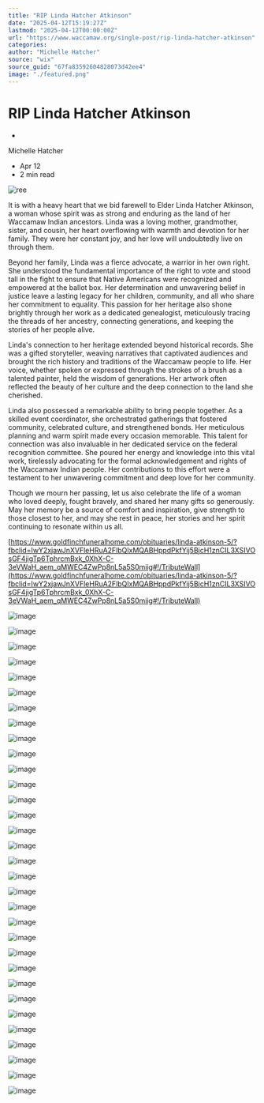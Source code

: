 ```yaml
---
title: "RIP Linda Hatcher Atkinson"
date: "2025-04-12T15:19:27Z"
lastmod: "2025-04-12T00:00:00Z"
url: "https://www.waccamaw.org/single-post/rip-linda-hatcher-atkinson"
categories:
author: "Michelle Hatcher"
source: "wix"
source_guid: "67fa83592604828073d42ee4"
image: "./featured.png"
---
```


# RIP Linda Hatcher Atkinson

-

Michelle Hatcher
- Apr 12
- 2 min read

![ree](./images/98a108_a40a4c8398c64f0889c6ce1efd7b9890~mv2-5.jpg)

It is with a heavy heart that we bid farewell to Elder Linda Hatcher Atkinson, a woman whose spirit was as strong and enduring as the land of her Waccamaw Indian ancestors. Linda was a loving mother, grandmother, sister, and cousin, her heart overflowing with warmth and devotion for her family. They were her constant joy, and her love will undoubtedly live on through them.

Beyond her family, Linda was a fierce advocate, a warrior in her own right. She understood the fundamental importance of the right to vote and stood tall in the fight to ensure that Native Americans were recognized and empowered at the ballot box. Her determination and unwavering belief in justice leave a lasting legacy for her children, community, and all who share her commitment to equality. This passion for her heritage also shone brightly through her work as a dedicated genealogist, meticulously tracing the threads of her ancestry, connecting generations, and keeping the stories of her people alive.

Linda's connection to her heritage extended beyond historical records. She was a gifted storyteller, weaving narratives that captivated audiences and brought the rich history and traditions of the Waccamaw people to life. Her voice, whether spoken or expressed through the strokes of a brush as a talented painter, held the wisdom of generations. Her artwork often reflected the beauty of her culture and the deep connection to the land she cherished.

Linda also possessed a remarkable ability to bring people together. As a skilled event coordinator, she orchestrated gatherings that fostered community, celebrated culture, and strengthened bonds. Her meticulous planning and warm spirit made every occasion memorable. This talent for connection was also invaluable in her dedicated service on the federal recognition committee. She poured her energy and knowledge into this vital work, tirelessly advocating for the formal acknowledgement and rights of the Waccamaw Indian people. Her contributions to this effort were a testament to her unwavering commitment and deep love for her community.

Though we mourn her passing, let us also celebrate the life of a woman who loved deeply, fought bravely, and shared her many gifts so generously. May her memory be a source of comfort and inspiration, give strength to those closest to her, and may she rest in peace, her stories and her spirit continuing to resonate within us all.

[https://www.goldfinchfuneralhome.com/obituaries/linda-atkinson-5/?fbclid=IwY2xjawJnXVFleHRuA2FlbQIxMQABHppdPkfYij5BjcH1znCIL3XSIVOsGF4jigTp6TphrcmBxk_0XhX-C-3eVWaH_aem_qMWEC4ZwPp8nL5a5S0miig#!/TributeWall](https://www.goldfinchfuneralhome.com/obituaries/linda-atkinson-5/?fbclid=IwY2xjawJnXVFleHRuA2FlbQIxMQABHppdPkfYij5BjcH1znCIL3XSIVOsGF4jigTp6TphrcmBxk_0XhX-C-3eVWaH_aem_qMWEC4ZwPp8nL5a5S0miig#!/TributeWall)

![image](./images/98a108_558b8bc31da04e7fa950f8c679e67dc4~mv2-4.jpg)

![image](./images/98a108_558b8bc31da04e7fa950f8c679e67dc4~mv2-4.jpg)

![image](./images/98a108_a40a4c8398c64f0889c6ce1efd7b9890~mv2-5.jpg)

![image](./images/98a108_a40a4c8398c64f0889c6ce1efd7b9890~mv2-5.jpg)

![image](./images/98a108_1aed5c499b1548d186b125476d831a6c~mv2-4.jpg)

![image](./images/98a108_1aed5c499b1548d186b125476d831a6c~mv2-4.jpg)

![image](./images/98a108_7e05837a7cdb4af9af758703cd610efe~mv2-4.jpg)

![image](./images/98a108_7e05837a7cdb4af9af758703cd610efe~mv2-4.jpg)

![image](./images/98a108_282441014e9242bfba3a9e1e79e0b3bc~mv2-4.jpg)

![image](./images/98a108_282441014e9242bfba3a9e1e79e0b3bc~mv2-4.jpg)

![image](./images/98a108_84e24bc1e22d46a2abe5b775f1f98a89~mv2-4.jpg)

![image](./images/98a108_84e24bc1e22d46a2abe5b775f1f98a89~mv2-4.jpg)

![image](./images/98a108_bab004429a8949b496dc4ec51caab008~mv2-4.jpg)

![image](./images/98a108_bab004429a8949b496dc4ec51caab008~mv2-4.jpg)

![image](./images/98a108_61f7a997e46f47f895eeeaa3de273d9c~mv2-4.jpg)

![image](./images/98a108_61f7a997e46f47f895eeeaa3de273d9c~mv2-4.jpg)

![image](./images/98a108_26da341efe6f40b89f23c05d9420f483~mv2-4.jpg)

![image](./images/98a108_26da341efe6f40b89f23c05d9420f483~mv2-4.jpg)

![image](./images/98a108_55e94273c24645779e42c60aa68ab7bc~mv2-4.jpg)

![image](./images/98a108_55e94273c24645779e42c60aa68ab7bc~mv2-4.jpg)

![image](./images/98a108_d324f63d45cb4ee39d62247e2bd95f4a~mv2-4.jpg)

![image](./images/98a108_d324f63d45cb4ee39d62247e2bd95f4a~mv2-4.jpg)

![image](./images/98a108_eb2dfe48b8d34caaa87f304b354ad953~mv2-4.jpg)

![image](./images/98a108_eb2dfe48b8d34caaa87f304b354ad953~mv2-4.jpg)

![image](./images/98a108_8f7822d4c8b44c71886bd89e14837759~mv2-4.jpg)

![image](./images/98a108_8f7822d4c8b44c71886bd89e14837759~mv2-4.jpg)

![image](./images/98a108_35ff078be02a491b96e91b42cb34ef08~mv2-4.jpg)

![image](./images/98a108_35ff078be02a491b96e91b42cb34ef08~mv2-4.jpg)

![image](./images/98a108_7956f0e03ee04d47af1c8b8482e230c1~mv2-4.jpg)

![image](./images/98a108_7956f0e03ee04d47af1c8b8482e230c1~mv2-4.jpg)

![image](./images/98a108_83dcab770e43440a80cf6aca560b6d9c~mv2-4.jpg)

![image](./images/98a108_83dcab770e43440a80cf6aca560b6d9c~mv2-4.jpg)


